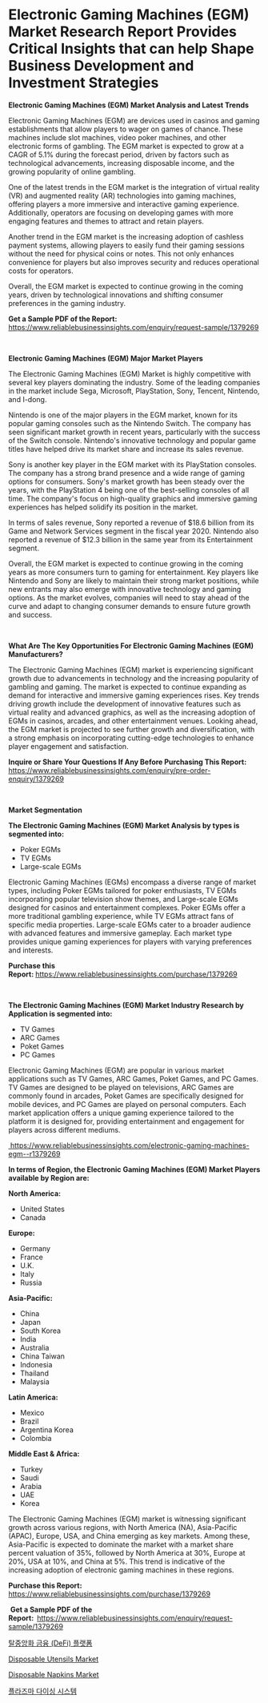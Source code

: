 <p><h1>Electronic Gaming Machines (EGM) Market Research Report Provides Critical Insights that can help Shape Business Development and Investment Strategies</h1></p><p><strong>Electronic Gaming Machines (EGM) Market Analysis and Latest Trends</strong></p>
<p><p>Electronic Gaming Machines (EGM) are devices used in casinos and gaming establishments that allow players to wager on games of chance. These machines include slot machines, video poker machines, and other electronic forms of gambling. The EGM market is expected to grow at a CAGR of 5.1% during the forecast period, driven by factors such as technological advancements, increasing disposable income, and the growing popularity of online gambling.</p><p>One of the latest trends in the EGM market is the integration of virtual reality (VR) and augmented reality (AR) technologies into gaming machines, offering players a more immersive and interactive gaming experience. Additionally, operators are focusing on developing games with more engaging features and themes to attract and retain players.</p><p>Another trend in the EGM market is the increasing adoption of cashless payment systems, allowing players to easily fund their gaming sessions without the need for physical coins or notes. This not only enhances convenience for players but also improves security and reduces operational costs for operators.</p><p>Overall, the EGM market is expected to continue growing in the coming years, driven by technological innovations and shifting consumer preferences in the gaming industry.</p></p>
<p><strong>Get a Sample PDF of the Report:&nbsp;</strong> <a href="https://www.reliablebusinessinsights.com/enquiry/request-sample/1379269">https://www.reliablebusinessinsights.com/enquiry/request-sample/1379269</a></p>
<p>&nbsp;</p>
<p><strong>Electronic Gaming Machines (EGM) Major Market Players</strong></p>
<p><p>The Electronic Gaming Machines (EGM) Market is highly competitive with several key players dominating the industry. Some of the leading companies in the market include Sega, Microsoft, PlayStation, Sony, Tencent, Nintendo, and I-dong.</p><p>Nintendo is one of the major players in the EGM market, known for its popular gaming consoles such as the Nintendo Switch. The company has seen significant market growth in recent years, particularly with the success of the Switch console. Nintendo's innovative technology and popular game titles have helped drive its market share and increase its sales revenue.</p><p>Sony is another key player in the EGM market with its PlayStation consoles. The company has a strong brand presence and a wide range of gaming options for consumers. Sony's market growth has been steady over the years, with the PlayStation 4 being one of the best-selling consoles of all time. The company's focus on high-quality graphics and immersive gaming experiences has helped solidify its position in the market.</p><p>In terms of sales revenue, Sony reported a revenue of $18.6 billion from its Game and Network Services segment in the fiscal year 2020. Nintendo also reported a revenue of $12.3 billion in the same year from its Entertainment segment.</p><p>Overall, the EGM market is expected to continue growing in the coming years as more consumers turn to gaming for entertainment. Key players like Nintendo and Sony are likely to maintain their strong market positions, while new entrants may also emerge with innovative technology and gaming options. As the market evolves, companies will need to stay ahead of the curve and adapt to changing consumer demands to ensure future growth and success.</p></p>
<p>&nbsp;</p>
<p><strong>What Are The Key Opportunities For Electronic Gaming Machines (EGM) Manufacturers?</strong></p>
<p><p>The Electronic Gaming Machines (EGM) market is experiencing significant growth due to advancements in technology and the increasing popularity of gambling and gaming. The market is expected to continue expanding as demand for interactive and immersive gaming experiences rises. Key trends driving growth include the development of innovative features such as virtual reality and advanced graphics, as well as the increasing adoption of EGMs in casinos, arcades, and other entertainment venues. Looking ahead, the EGM market is projected to see further growth and diversification, with a strong emphasis on incorporating cutting-edge technologies to enhance player engagement and satisfaction.</p></p>
<p><strong>Inquire or Share Your Questions If Any Before Purchasing This Report:</strong> <a href="https://www.reliablebusinessinsights.com/enquiry/pre-order-enquiry/1379269">https://www.reliablebusinessinsights.com/enquiry/pre-order-enquiry/1379269</a></p>
<p>&nbsp;</p>
<p><strong>Market Segmentation</strong></p>
<p><strong>The Electronic Gaming Machines (EGM) Market Analysis by types is segmented into:</strong></p>
<p><ul><li>Poker EGMs</li><li>TV EGMs</li><li>Large-scale EGMs</li></ul></p>
<p><p>Electronic Gaming Machines (EGMs) encompass a diverse range of market types, including Poker EGMs tailored for poker enthusiasts, TV EGMs incorporating popular television show themes, and Large-scale EGMs designed for casinos and entertainment complexes. Poker EGMs offer a more traditional gambling experience, while TV EGMs attract fans of specific media properties. Large-scale EGMs cater to a broader audience with advanced features and immersive gameplay. Each market type provides unique gaming experiences for players with varying preferences and interests.</p></p>
<p><strong>Purchase this Report:&nbsp;</strong><a href="https://www.reliablebusinessinsights.com/purchase/1379269">https://www.reliablebusinessinsights.com/purchase/1379269</a></p>
<p>&nbsp;</p>
<p><strong>The Electronic Gaming Machines (EGM) Market Industry Research by Application is segmented into:</strong></p>
<p><ul><li>TV Games</li><li>ARC Games</li><li>Poket Games</li><li>PC Games</li></ul></p>
<p><p>Electronic Gaming Machines (EGM) are popular in various market applications such as TV Games, ARC Games, Poket Games, and PC Games. TV Games are designed to be played on televisions, ARC Games are commonly found in arcades, Poket Games are specifically designed for mobile devices, and PC Games are played on personal computers. Each market application offers a unique gaming experience tailored to the platform it is designed for, providing entertainment and engagement for players across different mediums.</p></p>
<p><a href="https://www.reliablebusinessinsights.com/electronic-gaming-machines-egm--r1379269">&nbsp;https://www.reliablebusinessinsights.com/electronic-gaming-machines-egm--r1379269</a></p>
<p><strong>In terms of Region, the Electronic Gaming Machines (EGM) Market Players available by Region are:</strong></p>
<p>
    <p> <strong> North America: </strong>
        <ul>
            <li>United States</li>
            <li>Canada</li>
        </ul>
        </p> 
    <p> <strong> Europe: </strong>
        <ul>
            <li>Germany</li>
            <li>France</li>
            <li>U.K.</li>
            <li>Italy</li>
            <li>Russia</li>
        </ul>
        </p> 
    <p> <strong> Asia-Pacific: </strong>
        <ul>
            <li>China</li>
            <li>Japan</li>
            <li>South Korea</li>
            <li>India</li>
            <li>Australia</li>
            <li>China Taiwan</li>
            <li>Indonesia</li>
            <li>Thailand</li>
            <li>Malaysia</li>
        </ul>
        </p> 
    <p> <strong> Latin America: </strong>
        <ul>
            <li>Mexico</li>
            <li>Brazil</li>
            <li>Argentina Korea</li>
            <li>Colombia</li>
        </ul>
        </p> 
    <p> <strong> Middle East & Africa: </strong>
        <ul>
            <li>Turkey</li>
            <li>Saudi</li>
            <li>Arabia</li>
            <li>UAE</li>
            <li>Korea</li>
        </ul>
    </p>
    </p>
<p><p>The Electronic Gaming Machines (EGM) market is witnessing significant growth across various regions, with North America (NA), Asia-Pacific (APAC), Europe, USA, and China emerging as key markets. Among these, Asia-Pacific is expected to dominate the market with a market share percent valuation of 35%, followed by North America at 30%, Europe at 20%, USA at 10%, and China at 5%. This trend is indicative of the increasing adoption of electronic gaming machines in these regions.</p></p>
<p><strong>Purchase this Report: </strong><a href="https://www.reliablebusinessinsights.com/purchase/1379269">https://www.reliablebusinessinsights.com/purchase/1379269</a></p>
<p>&nbsp;<strong>Get a Sample PDF of the Report:&nbsp;&nbsp;</strong><a href="https://www.reliablebusinessinsights.com/enquiry/request-sample/1379269">https://www.reliablebusinessinsights.com/enquiry/request-sample/1379269</a></p>
<p><strong></strong></p>
<p><p><a href="https://github.com/joannescott9078/Market-Research-Report-List-1/blob/main/8059430152699.md">탈중앙화 금융 (DeFi) 플랫폼</a></p><p><a href="https://github.com/zcbxbnir25/Market-Research-Report-List-1/blob/main/disposable-utensils-market.md">Disposable Utensils Market</a></p><p><a href="https://github.com/mhrnetwork1/Market-Research-Report-List-1/blob/main/disposable-napkins-market.md">Disposable Napkins Market</a></p><p><a href="https://github.com/khairinauzunul/Market-Research-Report-List-1/blob/main/3314534152700.md">플라즈마 다이싱 시스템</a></p></p>